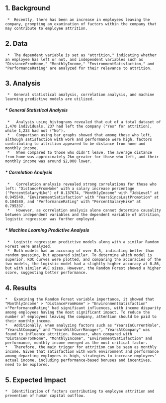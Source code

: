 ## **1. Background**
     *  Recently, there has been an increase in employees leaving the company, prompting an examination of factors within the company that may contribute to employee attrition.
  
## **2. Data**
     *  The dependent variable is set as "attrition," indicating whether an employee has left or not, and independent variables such as "DistanceFromHome," "MonthlyIncome," "EnvironmentSatisfaction," and "PerformanceRating" are analyzed for their relevance to attrition.


## **3. Analysis** 
     *  General statistical analysis, correlation analysis, and machine learning predictive models are utilized.

#####   * General Statistical Analysis
     *   Analysis using histograms revealed that out of a total dataset of 1,470 individuals, 237 had left the company ("Yes" for attrition), while 1,233 had not ("No").
     *   Comparison using bar graphs showed that among those who left, although satisfaction with work and performance were high, factors contributing to attrition appeared to be distance from home and monthly income.
     *   When compared to those who didn't leave, the average distance from home was approximately 2km greater for those who left, and their monthly income was around $2,000 lower.
  
#####   *  Correlation Analysis
     *   Correlation analysis revealed strong correlations for those who left: "DistanceFromHome" with a salary increase percentage ("PercentSalaryHike") of 0.137674, "MonthlyIncome" with "JobLevel" at 0.945540, "EnvironmentSatisfaction" with "YearsSinceLastPromotion" at 0.104580, and "PerformanceRating" with "PercentSalaryHike" at 0.795337.
     *   However, as correlation analysis alone cannot determine causality between independent variables and the dependent variable of attrition, logistic regression was further employed.
  
#####  * Machine Learning Predictive Analysis
     *  Logistic regression predictive models along with a similar Random Forest were analyzed.
     *  Both models had an accuracy of over 0.5, indicating better than random guessing, but appeared similar. To determine which model is superior, ROC curves were plotted, and comparing the accuracies of the two models, the logistic model had a slightly higher accuracy at 0.86, but with similar AUC sizes. However, the Random Forest showed a higher score, suggesting better performance.

## **4. Results**    
    *   Examining the Random Forest variable importance, it showed that "MonthlyIncome" > "DistanceFromHome" > "EnvironmentSatisfaction" >"PerformanceRating" had significant influences, with income disparity among employees having the most significant impact. To reduce the number of employees leaving the company, attention should be paid to their monthly income.
    *   Additionally, when analyzing factors such as "YearsInCurrentRole", "YearsAtCompany" and "YearsWithCurrManager", "YearsAtCompany" was found to influence attrition. However, when compared with "DistanceFromHome", "MonthlyIncome", "EnvironmentSatisfaction" and performance, monthly income emerged as the most critical factor.    
    *   Therefore, the main trigger for attrition can be seen as monthly income. Given that satisfaction with work environment and performance among departing employees is high, strategies to increase employees' actual income, including performance-based bonuses and incentives, need to be explored.

## **5. Expected Impact**
    *  Identification of factors contributing to employee attrition and prevention of human capital outflow.

